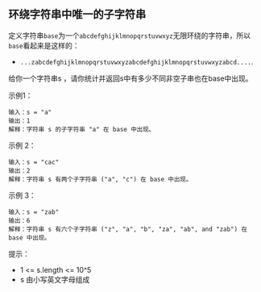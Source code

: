 ## 环绕字符串中唯一的子字符串

定义字符串`base`为一个`abcdefghijklmnopqrstuvwxyz`无限环绕的字符串，所以`base`看起来是这样的：

* `...zabcdefghijklmnopqrstuvwxyzabcdefghijklmnopqrstuvwxyzabcd....`.

给你一个字符串s ，请你统计并返回s中有多少不同非空子串也在base中出现。

示例1：

```
输入：s = "a"
输出：1
解释：字符串 s 的子字符串 "a" 在 base 中出现。
```

示例 2：

```
输入：s = "cac"
输出：2
解释：字符串 s 有两个子字符串 ("a", "c") 在 base 中出现。
```

示例 3：

```
输入：s = "zab"
输出：6
解释：字符串 s 有六个子字符串 ("z", "a", "b", "za", "ab", and "zab") 在 base 中出现。
```

提示：

* 1 <= s.length <= 10^5
* s 由小写英文字母组成
